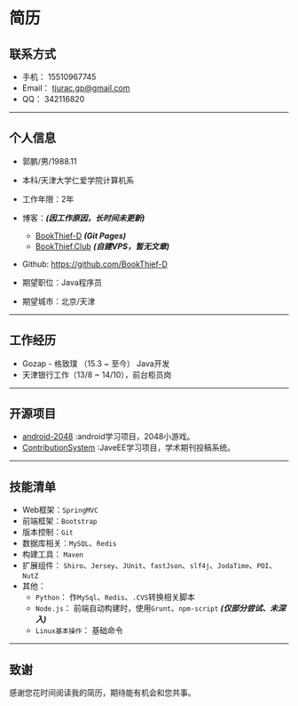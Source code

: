 # 简历

## 联系方式

- 手机：        15510967745
- Email：       tjurac.gp@gmail.com
- QQ：          342116820

---

## 个人信息

- 郭鹏/男/1988.11
- 本科/天津大学仁爱学院计算机系
- 工作年限：2年
- 博客：***(因工作原因，长时间未更新)***
    - [BookThief-D](http://bookthief-d.github.io/) ***(Git Pages)***
    - [BookThief.Club](http://bookthief.club) ***(自建VPS，暂无文章)***
- Github: https://github.com/BookThief-D


- 期望职位：Java程序员
- 期望城市：北京/天津

---

## 工作经历

- Gozap - 格致璞 （15.3 ~ 至今） Java开发
- 天津银行工作（13/8 ~ 14/10），前台柜员岗

---

## 开源项目

 - [android-2048](https://github.com/BookThief-D/android-2048) :android学习项目，2048小游戏。
 - [ContributionSystem](https://github.com/BookThief-D/ContributionSystem) :JaveEE学习项目，学术期刊投稿系统。

---

## 技能清单

- Web框架：`SpringMVC`
- 前端框架：`Bootstrap`
- 版本控制：`Git`
- 数据库相关：`MySQL`、`Redis`
- 构建工具： `Maven`
- 扩展组件： `Shiro`、`Jersey`、`JUnit`、`fastJson`、`slf4j`、`JodaTime`、`POI`、`NutZ`
- 其他：
    - `Python`： 作`MySql`、`Redis`、`.CVS`转换相关脚本
    - `Node.js`： 前端自动构建时，使用`Grunt`、`npm-script` ***(仅部分尝试、未深入)***
    - `Linux基本操作`： 基础命令

---

## 致谢

感谢您花时间阅读我的简历，期待能有机会和您共事。
